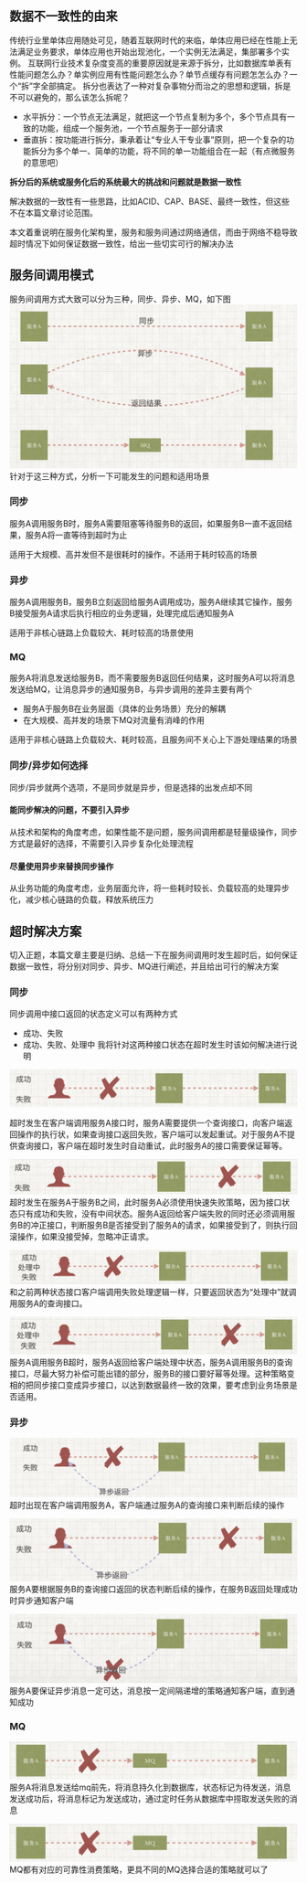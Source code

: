 ## 数据不一致性的由来
传统行业里单体应用随处可见，随着互联网时代的来临，单体应用已经在性能上无法满足业务要求，单体应用也开始出现池化，一个实例无法满足，集部署多个实例。
互联网行业技术复杂度变高的重要原因就是来源于拆分，比如数据库单表有性能问题怎么办？单实例应用有性能问题怎么办？单节点缓存有问题怎怎么办？一个“拆”字全部搞定。
拆分也表达了一种对复杂事物分而治之的思想和逻辑，拆是不可以避免的，那么该怎么拆呢？
* 水平拆分：一个节点无法满足，就把这一个节点复制为多个，多个节点具有一致的功能，组成一个服务池，一个节点服务于一部分请求
* 垂直拆：按功能进行拆分，秉承着让“专业人干专业事”原则，把一个复杂的功能拆分为多个单一、简单的功能，将不同的单一功能组合在一起（有点微服务的意思吧）

**拆分后的系统或服务化后的系统最大的挑战和问题就是数据一致性**

解决数据的一致性有一些思路，比如ACID、CAP、BASE、最终一致性，但这些不在本篇文章讨论范围。

本文着重说明在服务化架构里，服务和服务间通过网络通信，而由于网络不稳导致超时情况下如何保证数据一致性，给出一些切实可行的解决办法

## 服务间调用模式
服务间调用方式大致可以分为三种，同步、异步、MQ，如下图
![request_time](../weixin/timeout_request_time.png)
针对于这三种方式，分析一下可能发生的问题和适用场景

### 同步
服务A调用服务B时，服务A需要阻塞等待服务B的返回，如果服务B一直不返回结果，服务A将一直等待到超时为止

适用于大规模、高并发但不是很耗时的操作，不适用于耗时较高的场景

### 异步
服务A调用服务B，服务B立刻返回给服务A调用成功，服务A继续其它操作，服务B接受服务A请求后执行相应的业务逻辑，处理完成后通知服务A

适用于非核心链路上负载较大、耗时较高的场景使用

### MQ
服务A将消息发送给服务B，而不需要服务B返回任何结果，这时服务A可以将消息发送给MQ，让消息异步的通知服务B，与异步调用的差异主要有两个
* 服务A于服务B在业务层面（具体的业务场景）充分的解耦
* 在大规模、高并发的场景下MQ对流量有消峰的作用

适用于非核心链路上负载较大、耗时较高，且服务间不关心上下游处理结果的场景

### 同步/异步如何选择
同步/异步就两个选项，不是同步就是异步，但是选择的出发点却不同

#### 能同步解决的问题，不要引入异步
从技术和架构的角度考虑，如果性能不是问题，服务间调用都是轻量级操作，同步方式是最好的选择，不需要引入异步复杂化处理流程

#### 尽量使用异步来替换同步操作
从业务功能的角度考虑，业务层面允许，将一些耗时较长、负载较高的处理异步化，减少核心链路的负载，释放系统压力

## 超时解决方案
切入正题，本篇文章主要是归纳、总结一下在服务间调用时发生超时后，如何保证数据一致性，将分别对同步、异步、MQ进行阐述，并且给出可行的解决方案

### 同步

同步调用中接口返回的状态定义可以有两种方式
* 成功、失败
* 成功、失败、处理中
我将针对这两种接口状态在超时发生时该如何解决进行说明

![timeout_sync1](../weixin/timeout_sync1.png)

超时发生在客户端调用服务A接口时，服务A需要提供一个查询接口，向客户端返回操作的执行状，如果查询接口返回失败，客户端可以发起重试。对于服务A不提供查询接口，客户端在超时发生时自动重试，此时服务A的接口需要保证幂等。

![timeout_sync2](../weixin/timeout_sync2.png)
超时发生在服务A于服务B之间，此时服务A必须使用快速失败策略，因为接口状态只有成功和失败，没有中间状态。服务A返回给客户端失败的同时还必须调用服务B的冲正接口，判断服务B是否接受到了服务A的请求，如果接受到了，则执行回滚操作，如果没接受掉，忽略冲正请求。

![timeout_sync3](../weixin/timeout_sync3.png)
和之前两种状态接口客户端调用失败处理逻辑一样，只要返回状态为“处理中”就调用服务A的查询接口。

![timeout_sync4](../weixin/timeout_sync4.png)
服务A调用服务B超时，服务A返回给客户端处理中状态，服务A调用服务B的查询接口，尽最大努力补偿可能出错的部分，服务B的接口要好幂等处理。这种策略变相的把同步接口变成异步接口，以达到数据最终一致的效果，要考虑到业务场景是否适用。

### 异步
![timeout_async1](../weixin/timeout_async1.png)
超时出现在客户端调用服务A，客户端通过服务A的查询接口来判断后续的操作

![timeout_async1](../weixin/timeout_async2.png)
服务A要根据服务B的查询接口返回的状态判断后续的操作，在服务B返回处理成功时异步通知客户端

![timeout_async1](../weixin/timeout_async3.png)
服务A要保证异步消息一定可达，消息按一定间隔递增的策略通知客户端，直到通知成功

### MQ

![timeout_mq1](../weixin/timeout_mq1.png)
服务A将消息发送给mq前先，将消息持久化到数据库，状态标记为待发送，消息发送成功后，将消息标记为发送成功，通过定时任务从数据库中捞取发送失败的消息

![timeout_mq1](../weixin/timeout_mq1.png)
MQ都有对应的可靠性消费策略，更具不同的MQ选择合适的策略就可以了